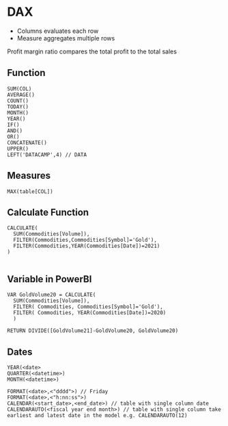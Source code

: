 # DAX

* Columns evaluates each row
* Measure aggregates multiple rows 

Profit margin ratio compares the total profit to the total sales

## Function
```
SUM(COL)
AVERAGE()
COUNT()
TODAY()
MONTH()
YEAR()
IF()
AND()
OR()
CONCATENATE()
UPPER()
LEFT('DATACAMP',4) // DATA
```

## Measures
```
MAX(table[COL])
```

## Calculate Function
```
CALCULATE(
  SUM(Commodities[Volume]),
  FILTER(Commodities,Commodities[Symbol]='Gold'),
  FILTER(Commodities,YEAR(Commodities[Date])=2021)
)
```
```

```

## Variable in PowerBI
```
VAR GoldVolume20 = CALCULATE(
  SUM(Commodities[Volume]),
  FILTER( Commodities, Commodities[Symbol]='Gold'),
  FILTER( Commodities, YEAR(Commodities[Date])=2020)
  )
  
RETURN DIVIDE([GoldVolume21]-GoldVolume20, GoldVolume20)
```

## Dates
```
YEAR(<date>
QUARTER(<datetime>)
MONTH(<datetime>)

FORMAT(<date>,<"dddd">) // Friday
FORMAT(<date>,<"h:nn:ss">)
CALENDAR(<start_date>,<end_date>) // table with single column date
CALENDARAUTO(<fiscal year end month>) // table with single column take earliest and latest date in the model e.g. CALENDARAUTO(12)
```

